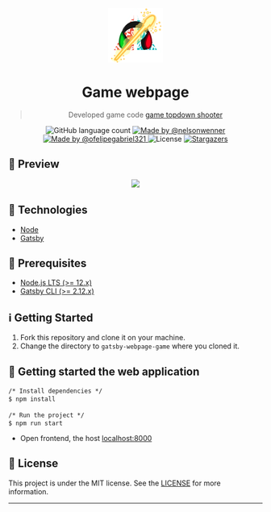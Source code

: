<p align="center">
  <img alt="logo" src="./static/logo.svg" />
</p>

<h1 align="center">Game webpage</h1>

<blockquote align="center">
Developed game code <a href="https://github.com/nelsonwenner/godot-topdown-shooter">game topdown shooter</a>
</blockquote>

<p align="center">
  <img alt="GitHub language count" src="https://img.shields.io/github/languages/count/nelsonwenner/gatsby-webpage-game?color=%2304D361">

  <a href="https://github.com/nelsonwenner">
    <img alt="Made by @nelsonwenner" src="https://img.shields.io/badge/made%20by-%40nelsonwenner-%2304D361">
  </a>
   <a href="https://github.com/ofelipegabriel321">
    <img alt="Made by @ofelipegabriel321" src="https://img.shields.io/badge/made%20by-%40ofelipegabriel321-%2304D361">
  </a>

  <img alt="License" src="https://img.shields.io/badge/license-MIT-%2304D361">

  <a href="https://github.com/nelsonwenner/ecoleta/stargazers">
    <img alt="Stargazers" src="https://img.shields.io/github/stars/nelsonwenner/gatsby-webpage-game?style=social">
  </a>
</p>

## :movie_camera: Preview

<div align="center">
  <img src="./preview/gatsby-website-game-preview.gif" />
</div>

## :rocket: Technologies

- [Node](https://nodejs.org/en/)
- [Gatsby](https://www.gatsbyjs.com/)

## :electric_plug: Prerequisites

- [Node.js LTS (>= 12.x)](https://nodejs.org/)
- [Gatsby CLI (>= 2.12.x)](https://www.gatsbyjs.com/)

## :information_source: Getting Started

1. Fork this repository and clone it on your machine.
2. Change the directory to `gatsby-webpage-game` where you cloned it.

## :closed_lock_with_key: Getting started the web application

```shell
/* Install dependencies */
$ npm install

/* Run the project */
$ npm run start
```

- Open frontend, the host [localhost:8000](http://localhost:8000)

## :memo: License

This project is under the MIT license. See the [LICENSE](LICENSE.md) for more information.

---
